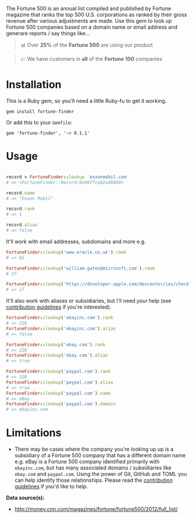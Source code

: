 The Fortune 500 is an annual list compiled and published by Fortune magazine that ranks the top 500 U.S. corporations as ranked by their gross revenue after various adjustments are made. Use this gem to look up Fortune 500 companies based on a domain name or email address and generare reports / say things like...

> :bar_chart: Over **25%** of the **Fortune 500** are using our product

> :chart_with_upwards_trend: We have customers in  **all** of the **Fortune 100** companies

# Installation

This is a Ruby gem, so you'll need a little Ruby-fu to get it working.

```
gem install fortune-finder
```

Or add this to your `Gemfile`:

```
gem 'fortune-finder', '~> 0.1.1'
```

# Usage

```ruby

record = FortuneFinder::lookup 'exxonmobil.com'
# => <FortuneFinder::Record:0x007fca82a46060>

record.name
# => "Exxon Mobil"

record.rank
# => 1

record.alias
# => false
```

It'll work with email addresses, subdomains and more e.g.

```ruby
FortuneFinder::lookup('www.oracle.co.uk').rank
# => 82

FortuneFinder::lookup('william.gates@microsoft.com').rank
# 37

FortuneFinder::lookup('https://developer.apple.com/devcenter/ios/checklist/').rank
# => 17
```

It'll also work with aliases or subsidiaries, but I'll need *your* help (see [contribution guidelines](/CONTRIBUTING.md) if you're interested).

```ruby
FortuneFinder::lookup('ebayinc.com').rank
# => 228
FortuneFinder::lookup('ebayinc.com').alias
# => false

FortuneFinder::lookup('ebay.com').rank
# => 228
FortuneFinder::lookup('ebay.com').alias
# => true

FortuneFinder::lookup('paypal.com').rank
# => 228
FortuneFinder::lookup('paypal.com').alias
# => true
FortuneFinder::lookup('paypal.com').name
# => eBay
FortuneFinder::lookup('paypal.com').domain
# => ebayinc.com
```

# Limitations

* There may be cases where the company you're looking up up is a subsidiary of a Fortune 500 company that has a different domain name e.g. eBay is a Fortune 500 company identified primarily with `ebayinc.com`, but has many associated domains / subsidiaries like `ebay.com` and `paypal.com`. Using the power of Git, GitHub and TOML you can help identify those relationships. Please read the [contribution guidelines](/CONTRIBUTING.md) if you'd like to help.

**Data source(s):**
* http://money.cnn.com/magazines/fortune/fortune500/2012/full_list/




